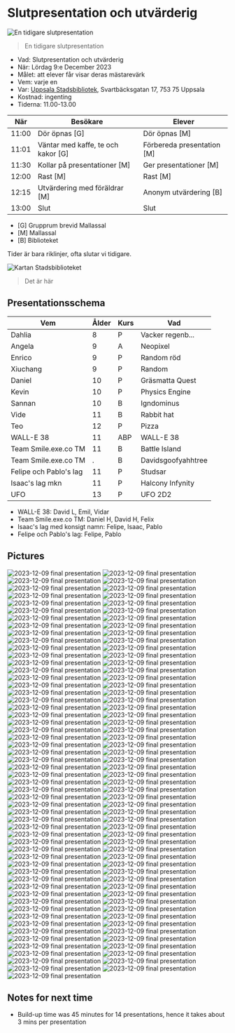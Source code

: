 # Slutpresentation och utvärderig

![En tidigare slutpresentation](../../activities/20230527_slutpresentation/IMG_9858.jpg)

> En tidigare slutpresentation

* Vad: Slutpresentation och utvärderig
* När: Lördag 9:e December 2023
* Målet: att elever får visar deras mästarevärk
* Vem: varje en
* Var: [Uppsala Stadsbibliotek](https://bibliotekuppsala.se/web/arena/stadsbiblioteket), Svartbäcksgatan 17, 753 75 Uppsala
* Kostnad: ingenting
* Tiderna: 11.00-13.00

När  |Besökare                           | Elever
-----|-----------------------------------|-----------------------
11:00|Dör öpnas [G]                      | Dör öpnas [M]
11:01|Väntar med kaffe, te och kakor [G] | Förbereda presentation [M]
11:30|Kollar på presentationer  [M]      | Ger presentationer  [M]
12:00|Rast [M]                           | Rast  [M]
12:15|Utvärdering med föräldrar [M]      | Anonym utvärdering [B]
13:00|Slut                               | Slut

* [G] Grupprum brevid Mallassal
* [M] Mallassal
* [B] Biblioteket

Tider är bara riklinjer, ofta slutar vi tidigare.

![Kartan Stadsbiblioteket](usb.png)

> Det är här

## Presentationsschema

Vem                   |Ålder|Kurs|Vad
----------------------|-----|----|----------------
Dahlia                |8    |P   |Vacker regenb...
Angela                |9    |A   |Neopixel
Enrico                |9    |P   |Random röd
Xiuchang              |9    |P   |Random
Daniel                |10   |P   |Gräsmatta Quest
Kevin                 |10   |P   |Physics Engine
Sannan                |10   |B   |Igndominus
Vide                  |11   |B   |Rabbit hat
Teo                   |12   |P   |Pizza
WALL-E 38             |11   |ABP |WALL-E 38
Team Smile.exe.co TM  |11   |B   |Battle Island
Team Smile.exe.co TM  |.    |B   |Davidsgoofyahhtree
Felipe och Pablo's lag|11   |P   |Studsar
Isaac's lag mkn       |11   |P   |Halcony Infynity
UFO                   |13   |P   |UFO 2D2

* WALL-E 38: David L, Emil, Vidar
* Team Smile.exe.co TM: Daniel H, David H, Felix
* Isaac's lag med konsigt namn: Felipe, Isaac, Pablo
* Felipe och Pablo's lag: Felipe, Pablo

## Pictures

![2023-12-09 final presentation](IMG_1436.JPEG)
![2023-12-09 final presentation](IMG_1438.JPEG)
![2023-12-09 final presentation](IMG_1439.JPEG)
![2023-12-09 final presentation](IMG_1440.JPEG)
![2023-12-09 final presentation](IMG_1441.JPEG)
![2023-12-09 final presentation](IMG_1442.JPEG)
![2023-12-09 final presentation](IMG_1443.JPEG)
![2023-12-09 final presentation](IMG_1444.JPEG)
![2023-12-09 final presentation](IMG_1445.JPEG)
![2023-12-09 final presentation](IMG_1446.JPEG)
![2023-12-09 final presentation](IMG_1447.JPEG)
![2023-12-09 final presentation](IMG_1448.JPEG)
![2023-12-09 final presentation](IMG_1449.JPEG)
![2023-12-09 final presentation](IMG_1450.JPEG)
![2023-12-09 final presentation](IMG_1451.JPEG)
![2023-12-09 final presentation](IMG_1452.JPEG)
![2023-12-09 final presentation](IMG_1453.JPEG)
![2023-12-09 final presentation](IMG_1454.JPEG)
![2023-12-09 final presentation](IMG_1455.JPEG)
![2023-12-09 final presentation](IMG_1456.JPEG)
![2023-12-09 final presentation](IMG_1457.JPEG)
![2023-12-09 final presentation](IMG_1458.JPEG)
![2023-12-09 final presentation](IMG_1459.JPEG)
![2023-12-09 final presentation](IMG_1460.JPEG)
![2023-12-09 final presentation](IMG_1461.JPEG)
![2023-12-09 final presentation](IMG_1462.JPEG)
![2023-12-09 final presentation](IMG_1463.JPEG)
![2023-12-09 final presentation](IMG_1464.JPEG)
![2023-12-09 final presentation](IMG_1465.JPEG)
![2023-12-09 final presentation](IMG_1466.JPEG)
![2023-12-09 final presentation](IMG_1467.JPEG)
![2023-12-09 final presentation](IMG_1468.JPEG)
![2023-12-09 final presentation](IMG_1469.JPEG)
![2023-12-09 final presentation](IMG_1470.JPEG)
![2023-12-09 final presentation](IMG_1471.JPEG)
![2023-12-09 final presentation](IMG_1472.JPEG)
![2023-12-09 final presentation](IMG_1473.JPEG)
![2023-12-09 final presentation](IMG_1474.JPEG)
![2023-12-09 final presentation](IMG_1475.JPEG)
![2023-12-09 final presentation](IMG_1476.JPEG)
![2023-12-09 final presentation](IMG_1477.JPEG)
![2023-12-09 final presentation](IMG_1478.JPEG)
![2023-12-09 final presentation](IMG_1479.JPEG)
![2023-12-09 final presentation](IMG_1480.JPEG)
![2023-12-09 final presentation](IMG_1481.JPEG)
![2023-12-09 final presentation](IMG_1482.JPEG)
![2023-12-09 final presentation](IMG_1483.JPEG)
![2023-12-09 final presentation](IMG_1484.JPEG)
![2023-12-09 final presentation](IMG_1486.JPEG)
![2023-12-09 final presentation](IMG_1487.JPEG)
![2023-12-09 final presentation](IMG_1488.JPEG)
![2023-12-09 final presentation](IMG_1489.JPEG)
![2023-12-09 final presentation](IMG_1490.JPEG)
![2023-12-09 final presentation](IMG_1491.JPEG)
![2023-12-09 final presentation](IMG_1492.JPEG)
![2023-12-09 final presentation](IMG_1493.JPEG)
![2023-12-09 final presentation](IMG_1494.JPEG)
![2023-12-09 final presentation](IMG_1495.JPEG)
![2023-12-09 final presentation](IMG_1496.JPEG)
![2023-12-09 final presentation](IMG_1497.JPEG)
![2023-12-09 final presentation](IMG_1498.JPEG)
![2023-12-09 final presentation](IMG_1499.JPEG)
![2023-12-09 final presentation](IMG_1500.JPEG)
![2023-12-09 final presentation](IMG_1501.JPEG)
![2023-12-09 final presentation](IMG_1502.JPEG)
![2023-12-09 final presentation](IMG_1503.JPEG)
![2023-12-09 final presentation](IMG_1504.JPEG)
![2023-12-09 final presentation](IMG_1505.JPEG)
![2023-12-09 final presentation](IMG_1506.JPEG)
![2023-12-09 final presentation](IMG_1507.JPEG)
![2023-12-09 final presentation](IMG_1508.JPEG)
![2023-12-09 final presentation](IMG_1509.JPEG)
![2023-12-09 final presentation](IMG_1510.JPEG)
![2023-12-09 final presentation](IMG_1511.JPEG)
![2023-12-09 final presentation](IMG_1512.JPEG)
![2023-12-09 final presentation](IMG_1513.JPEG)
![2023-12-09 final presentation](IMG_1514.JPEG)
![2023-12-09 final presentation](IMG_1515.JPEG)
![2023-12-09 final presentation](IMG_1516.JPEG)
![2023-12-09 final presentation](IMG_1517.JPEG)
![2023-12-09 final presentation](IMG_1518.JPEG)
![2023-12-09 final presentation](IMG_1519.JPEG)
![2023-12-09 final presentation](IMG_1522.JPEG)
![2023-12-09 final presentation](IMG_1523.JPEG)
![2023-12-09 final presentation](IMG_1524.JPEG)
![2023-12-09 final presentation](IMG_1525.JPEG)
![2023-12-09 final presentation](IMG_1526.JPEG)
![2023-12-09 final presentation](IMG_1527.JPEG)
![2023-12-09 final presentation](IMG_1528.JPEG)
![2023-12-09 final presentation](IMG_1529.JPEG)
![2023-12-09 final presentation](IMG_1530.JPEG)
![2023-12-09 final presentation](IMG_1531.JPEG)
![2023-12-09 final presentation](IMG_1532.JPEG)
![2023-12-09 final presentation](IMG_1533.JPEG)
![2023-12-09 final presentation](IMG_1534.JPEG)
![2023-12-09 final presentation](IMG_1535.JPEG)
![2023-12-09 final presentation](IMG_1536.JPEG)
![2023-12-09 final presentation](IMG_1537.JPEG)
![2023-12-09 final presentation](IMG_1539.jpg)
![2023-12-09 final presentation](IMG_1540.jpg)
![2023-12-09 final presentation](IMG_1541.jpg)
![2023-12-09 final presentation](IMG_1543.jpg)
![2023-12-09 final presentation](IMG_1544.jpg)
![2023-12-09 final presentation](IMG_1545.jpg)
![2023-12-09 final presentation](IMG_1546.jpg)
![2023-12-09 final presentation](IMG_1547.jpg)
![2023-12-09 final presentation](IMG_1548.jpg)
![2023-12-09 final presentation](IMG_1549.jpg)
![2023-12-09 final presentation](IMG_1550.jpg)

## Notes for next time

* Build-up time was 45 minutes for 14 presentations,
   hence it takes about 3 mins per presentation
